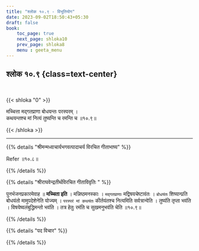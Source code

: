 ```yaml
---
title: "श्लोक १०.९ - विभूतियोग"
date: 2023-09-02T18:50:43+05:30
draft: false
book:
    toc_page: true
    next_page: shloka10
    prev_page: shloka8
    menu : geeta_menu
---
```




## श्लोक १०.९ {class=text-center}

<br/>

{{< shloka  "0"  >}}

मच्चित्ता मद्गतप्राणा बोधयन्तः परस्परम् ।   
कथयन्तश्च मां नित्यं तुष्यन्ति च रमन्ति च ॥१०.९॥  

{{< /shloka >}}

---


{{% details "श्रीमन्मध्वाचार्यभगवत्पादाचर्य विरचित  गीताभाष्य" %}}

Refer ॥१०.८॥ 

{{% /details %}}



{{% details "श्रीराघवेन्द्रतीर्थविरचित गीताविवृतिः " %}}

पुनर्भजनप्रकारमेवाह ॥ **मच्चिता इति** । मन्निष्ठमनस्काः । 
`मद्गतप्राणाः` मद्विषयचेष्टावंतः । `बोधयंतः` शिष्यान्प्रति 
बोधयंतो मामुपदेशेनेति योज्यम्‌ । `परस्परं मां कथयंतः` 
कीर्तयंतश्च नित्यमिति सर्वत्रान्वेति । तुष्यंति तृप्ता
भवंति । विषयेष्वलंबुद्धिमन्तो भवंति । तत्र हेतुः रमंति च 
सुखमनुभवंति चेति ॥१०.९॥

{{% /details %}}



{{% details "पद विचार" %}}


{{% /details %}}
